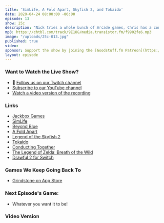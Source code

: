 ```yaml
---
title: 'SimLife, A Fold Apart, Skyfish 2, and Tokaido'
date: 2020-04-24 08:00:00 -06:00
episode: 13
show: 25c
description: "Nick tries a whole bunch of Arcade games, Chris has a confession to make."
mp3: https://chtbl.com/track/9E18G/media.transistor.fm/f9902fe6.mp3
image: "/uploads/25c-013.jpg"
published: true
video:
sponsor: Support the show by joining the [Goodstuff.fm Patreon](https://www.patreon.com/goodstuff)
layout: episode
---
```


### Want to Watch the Live Show?

* 💙 [Follow us on our Twitch channel](https://goodstuff.fm/twitch/)
* [Subscribe to our YouTube channel](https://www.youtube.com/user/goodstuffdotfm?sub_confirmation=1)
* [Watch a video version of the recording](#)

### Links

* [Jackbox Games](https://www.jackboxgames.com/)
* [SimLife](https://archive.org/details/msdos_SimLife_1992)
* [Beyond Blue](https://apps.apple.com/app/beyond-blue/id1466830870)
* [A Fold Apart](https://apps.apple.com/us/app/a-fold-apart/id1468317913)
* [Legend of the Skyfish 2](https://apps.apple.com/us/app/legend-of-the-skyfish-2/id1358468246)
* [Tokaido](https://apps.apple.com/us/app/tokaido/id1215230801)
* [Conducting Together](https://www.nintendo.com/games/detail/conduct-together-switch/)
* [The Legend of Zelda: Breath of the Wild](https://www.nintendo.com/games/detail/the-legend-of-zelda-breath-of-the-wild-switch/)
* [Drawful 2 for Switch](https://www.nintendo.com/games/detail/drawful-2-switch/)

### Games We Keep Going Back To

* [Grindstone on App Store](https://apps.apple.com/us/app/grindstone/id1357426636?itscg=30800&itsct=grindstone)

### Next Episode's Game:

* Whatever you want it to be!

### Video Version

